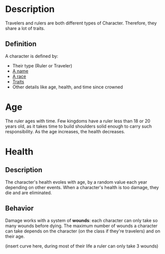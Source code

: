 <!-- TITLE: 1.1 Characters -->
<!-- SUBTITLE: Characters -->

# Description
Travelers and rulers are both different types of Character. Therefore, they share a lot of traits.
## Definition
A character is defined by:
* Their type (Ruler or Traveler)
* [A name](1-kingdoms-game/1-1-character/1-1-2-name)
* [A race](1-kingdoms-game/1-1-race)
* [Traits](1-kingdoms-game/1-1-character/1-1-3-traits)
* Other details like age, health, and time since crowned
# Age
The ruler ages with time. Few kingdoms have a ruler less than 18 or 20 years old, as it takes time to build shoulders solid enough to carry such responsibility.
As the age increases, the health decreases.
# Health
## Description
The character's health evoles with age, by a random value each year depending on other events. When a character's health is too damage, they die and are eliminated.
## Behavior
Damage works with a system of **wounds**: each character can only take so many wounds before dying. 
The maximum number of wounds a character can take depends on the character (on the class if they're travelers) and on their age.

(insert curve here, during most of their life a ruler can only take 3 wounds)